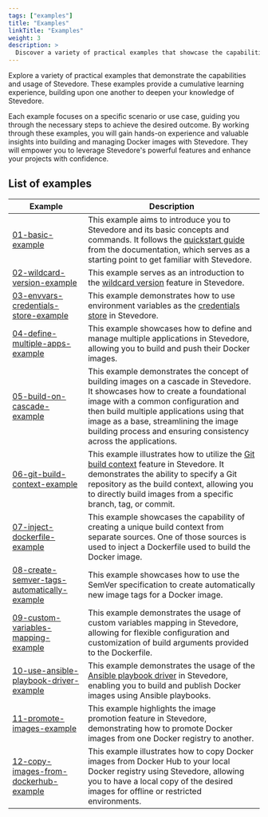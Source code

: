 ```yaml
---
tags: ["examples"]
title: "Examples"
linkTitle: "Examples"
weight: 3
description: >
  Discover a variety of practical examples that showcase the capabilities and usage of Stevedore
---
```


Explore a variety of practical examples that demonstrate the capabilities and usage of Stevedore. These examples provide a cumulative learning experience, building upon one another to deepen your knowledge of Stevedore.

Each example focuses on a specific scenario or use case, guiding you through the necessary steps to achieve the desired outcome. By working through these examples, you will gain hands-on experience and valuable insights into building and managing Docker images with Stevedore. They will empower you to leverage Stevedore's powerful features and enhance your projects with confidence.

## List of examples

| Example | Description |
|---|---|
| [01-basic-example](https://github.com/gostevedore/stevedore/tree/main/examples/01-basic-example) | This example aims to introduce you to Stevedore and its basic concepts and commands. It follows the [quickstart guide](https://gostevedore.github.io/docs/getting-started/quickstart/) from the documentation, which serves as a starting point to get familiar with Stevedore. |
| [02-wildcard-version-example](https://github.com/gostevedore/stevedore/tree/main/examples/02-wildcard-version-example) | This example serves as an introduction to the [wildcard version](https://gostevedore.github.io/docs/getting-started/concepts/#wildcard-version) feature in Stevedore. |
| [03-envvars-credentials-store-example](https://github.com/gostevedore/stevedore/tree/main/examples/03-envvars-credentials-store-example)| This example demonstrates how to use environment variables as the [credentials store](https://gostevedore.github.io/docs/reference-guide/credentials/credentials-store/) in Stevedore. |
| [04-define-multiple-apps-example](https://github.com/gostevedore/stevedore/tree/main/examples/04-multiple-apps-example)| This example showcases how to define and manage multiple applications in Stevedore, allowing you to build and push their Docker images. |
| [05-build-on-cascade-example](https://github.com/gostevedore/stevedore/tree/main/examples/05-build-on-cascade-example)| This example demonstrates the concept of building images on a cascade in Stevedore. It showcases how to create a foundational image with a common configuration and then build multiple applications using that image as a base, streamlining the image building process and ensuring consistency across the applications. |
| [06-git-build-context-example](https://github.com/gostevedore/stevedore/tree/main/examples/06-git-build-context-example)| This example  illustrates how to utilize the [Git build context](https://gostevedore.github.io/docs/reference-guide/builder/docker/#git-context) feature in Stevedore. It demonstrates the ability to specify a Git repository as the build context, allowing you to directly build images from a specific branch, tag, or commit. |
| [07-inject-dockerfile-example](https://github.com/gostevedore/stevedore/tree/main/examples/07-inject-dockerfile-example)| This example showcases the capability of creating a unique build context from separate sources. One of those sources is used to inject a Dockerfile used to build the Docker image. |
| [08-create-semver-tags-automatically-example](https://github.com/gostevedore/stevedore/tree/main/examples/08-create-semver-tags-automatically-example)| This example showcases how to use the SemVer specification to create automatically new image tags for a Docker image. |
| [09-custom-variables-mapping-example](https://github.com/gostevedore/stevedore/tree/main/examples/09-custom-variables-mapping-example)| This example demonstrates the usage of custom variables mapping in Stevedore, allowing for flexible configuration and customization of build arguments provided to the Dockerfile. |
| [10-use-ansible-playbook-driver-example](https://github.com/gostevedore/stevedore/tree/main/examples/10-use-ansible-playbook-driver-example)| This example demonstrates the usage of the [Ansible playbook driver](https://gostevedore.github.io/docs/reference-guide/driver/ansible-playbook/) in Stevedore, enabling you to build and publish Docker images using Ansible playbooks. |
| [11-promote-images-example](https://github.com/gostevedore/stevedore/tree/main/examples/11-promote-images-example)| This example highlights the image promotion feature in Stevedore, demonstrating how to promote Docker images from one Docker registry to another. |
| [12-copy-images-from-dockerhub-example](https://github.com/gostevedore/stevedore/tree/main/examples/2-copy-images-from-dockerhub-example)| This example illustrates how to copy Docker images from Docker Hub to your local Docker registry using Stevedore, allowing you to have a local copy of the desired images for offline or restricted environments. |
